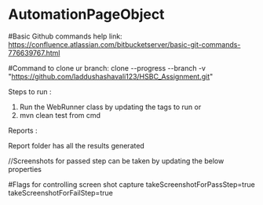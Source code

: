 # AutomationPageObject




#Basic Github commands help link:
https://confluence.atlassian.com/bitbucketserver/basic-git-commands-776639767.html


#Command to clone ur branch:
clone --progress --branch <yourGITBranchName> -v "https://github.com/laddushashavali123/HSBC_Assignment.git"

Steps to run :  

1. Run the WebRunner class by updating the tags to run
or
2. mvn clean test from cmd


Reports : 

Report folder has all the results generated

//Screenshots for passed step can be taken by updating the below properties

#Flags for controlling screen shot capture
takeScreenshotForPassStep=true
takeScreenshotForFailStep=true
